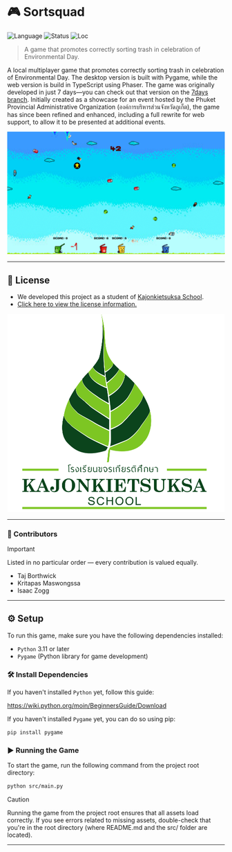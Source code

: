 # 🎮 Sortsquad

![Language](https://img.shields.io/badge/language-Python-blue?logo=python)
![Status](https://img.shields.io/badge/status-Developing-yellow)
![Loc](https://img.shields.io/badge/loc-1127-purple)

> A game that promotes correctly sorting trash in celebration of Environmental Day.

A local multiplayer game that promotes correctly sorting trash in celebration of Environmental Day. The desktop version is built with Pygame, while the web version is build in TypeScript using Phaser. The game was originally developed in just 7 days—you can check out that version on the [7days branch](https://github.com/Nongtajkrub/Sortsquad/tree/7days). Initially created as a showcase for an event hosted by the Phuket Provincial Administrative Organization (องค์การบริหารส่วนจังหวัดภูเก็ต), the game has since been refined and enhanced, including a full rewrite for web support, to allow it to be presented at additional events.

![Screenshots of the game as a Gif file.](/docs/screenshots.gif)

---

## 📄 License

* We developed this project as a student of [Kajonkietsuksa School](https://kg.kajonkietsuksa.ac.th/).
* [Click here to view the license information.](https://github.com/Nongtajkrub/Sortsquad?tab=License-1-ov-file)

![Kajonkietsuksa School Logo](/docs/kajonkietsuksa.png)

---

### 👏 Contributors

> [!IMPORTANT]
> Listed in no particular order — every contribution is valued equally.

* Taj Borthwick
* Kritapas Maswongssa
* Isaac Zogg

---

## ⚙️ Setup

To run this game, make sure you have the following dependencies installed:

* `Python` 3.11 or later
* `Pygame` (Python library for game development)

### 🛠️ Install Dependencies

If you haven't installed `Python` yet, follow this guide:

https://wiki.python.org/moin/BeginnersGuide/Download

If you haven't installed `Pygame` yet, you can do so using pip:

```bash
pip install pygame
```

### ▶️ Running the Game

To start the game, run the following command from the project root directory:
```bash
python src/main.py
```

> [!CAUTION]
> Running the game from the project root ensures that all assets load correctly. If you see errors related to missing assets, double-check that you're in the root directory (where README.md and the src/ folder are located).

---



